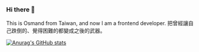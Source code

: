 ### Hi there 👋
This is Osmand from Taiwan, and now I am a frontend developer.
把曾經讓自己跌倒的、覺得困難的都變成之後的武器。
<!--
**OsmandLN/OsmandLN** is a ✨ _special_ ✨ repository because its `README.md` (this file) appears on your GitHub profile.

Here are some ideas to get you started:

- 🔭 I’m currently working on ...
- 🌱 I’m currently learning ...
- 👯 I’m looking to collaborate on ...
- 🤔 I’m looking for help with ...
- 💬 Ask me about ...
- 📫 How to reach me: ...
- 😄 Pronouns: ...
- ⚡ Fun fact: ...
-->
[![Anurag's GitHub stats](https://github-readme-stats.vercel.app/api?username=osmandln)](https://github.com/anuraghazra/github-readme-stats)
